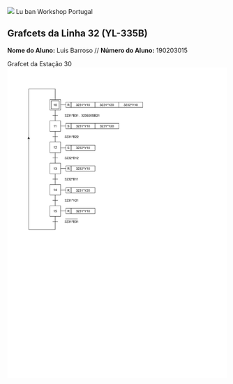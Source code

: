 <img src="https://github.com/LMigu3liPT/Testes_MB/blob/main/newfolder/imagens/logo_luban_transparent.png" width="100" /> Lu ban Workshop Portugal

## Grafcets da Linha 32 (YL-335B)

<p>
  <strong>Nome do Aluno:</strong> Luis Barroso // <strong>Número do Aluno:</strong> 190203015
</p>

Grafcet da Estação 30 
![](./39PLC-1.png)
